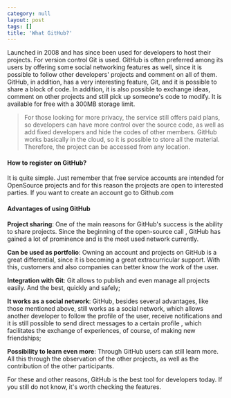 ```yaml
---
category: null
layout: post
tags: []
title: 'What GitHub?'
---
```

Launched in 2008 and has since been used for developers to host their projects. For version control Git is used. GitHub is often preferred among its users by offering some social networking features as well, since it is possible to follow other developers' projects and comment on all of them. GitHub, in addition, has a very interesting feature, Git, and it is possible to share a block of code. In addition, it is also possible to exchange ideas, comment on other projects and still pick up someone's code to modify. It is available for free with a 300MB storage limit.

> For those looking for more privacy, the service still offers paid plans, so developers can have more control over the source code, as well as add fixed developers and hide the codes of other members. GitHub works basically in the cloud, so it is possible to store all the material. Therefore, the project can be accessed from any location.

#### How to register on GitHub?

It is quite simple. Just remember that free service accounts are intended for OpenSource projects and for this reason the projects are open to interested parties. If you want to create an account go to Github.com

#### Advantages of using GitHub

**Project sharing**:  One of the main reasons for GitHub's success is the ability to share projects. Since the beginning of the  open-source call ,  GitHub has   gained a lot of prominence and is the most used network currently.


**Can be used as portfolio**:  Owning an account and projects on GitHub is a great differential, since it is becoming a great extracurricular support. With this, customers and also companies can better know the work of the user.

**Integration with Git**:  Git allows to publish and even manage all projects easily. And the best, quickly and safely;

**It works as a social network**:  GitHub, besides several advantages, like those mentioned above, still works as a social network, which allows another developer to follow the profile of the user, receive notifications and it is still possible to send direct messages to a certain profile , which facilitates the exchange of experiences, of course, of making new friendships;

**Possibility to learn even more**:  Through GitHub users can still learn more. All this through the observation of the other projects, as well as the contribution of the other participants.

For these and other reasons, GitHub is the best tool for developers today. If you still do not know, it's worth checking the features. 